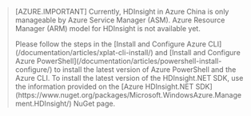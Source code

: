 > [AZURE.IMPORTANT]
> Currently, HDInsight in Azure China is only manageable by Azure Service Manager (ASM). Azure Resource Manager (ARM) model for HDInsight is not available yet.
><p> 
><p> Please follow the steps in the [Install and Configure Azure CLI](/documentation/articles/xplat-cli-install/) and [Install and Configure Azure PowerShell](/documentation/articles/powershell-install-configure/) to install the latest version of Azure PowerShell and the Azure CLI. To install the latest version of the HDInsight.NET SDK, use the information provided on the [Azure HDInsight.NET SDK](https://www.nuget.org/packages/Microsoft.WindowsAzure.Management.HDInsight/) NuGet page. 
> 
> 

